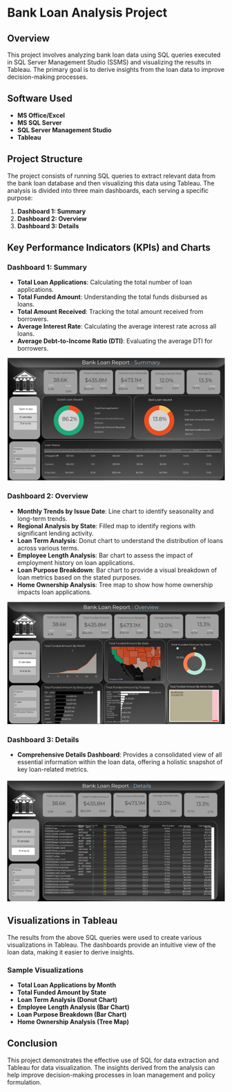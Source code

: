 # Bank Loan Analysis Project

## Overview
This project involves analyzing bank loan data using SQL queries executed in SQL Server Management Studio (SSMS) and visualizing the results in Tableau. The primary goal is to derive insights from the loan data to improve decision-making processes.

## Software Used
- **MS Office/Excel** 
- **MS SQL Server** 
- **SQL Server Management Studio**
- **Tableau** 

## Project Structure
The project consists of running SQL queries to extract relevant data from the bank loan database and then visualizing this data using Tableau. The analysis is divided into three main dashboards, each serving a specific purpose:

1. **Dashboard 1: Summary**
2. **Dashboard 2: Overview**
3. **Dashboard 3: Details**

## Key Performance Indicators (KPIs) and Charts
### Dashboard 1: Summary
- **Total Loan Applications**: Calculating the total number of loan applications.
- **Total Funded Amount**: Understanding the total funds disbursed as loans.
- **Total Amount Received**: Tracking the total amount received from borrowers.
- **Average Interest Rate**: Calculating the average interest rate across all loans.
- **Average Debt-to-Income Ratio (DTI)**: Evaluating the average DTI for borrowers.
  
![mv](Summary.png)

### Dashboard 2: Overview
- **Monthly Trends by Issue Date**: Line chart to identify seasonality and long-term trends.
- **Regional Analysis by State**: Filled map to identify regions with significant lending activity.
- **Loan Term Analysis**: Donut chart to understand the distribution of loans across various terms.
- **Employee Length Analysis**: Bar chart to assess the impact of employment history on loan applications.
- **Loan Purpose Breakdown**: Bar chart to provide a visual breakdown of loan metrics based on the stated purposes.
- **Home Ownership Analysis**: Tree map to show how home ownership impacts loan applications.

![mv](Overview.png)

### Dashboard 3: Details
- **Comprehensive Details Dashboard**: Provides a consolidated view of all essential information within the loan data, offering a holistic snapshot of key loan-related metrics.

![mv](Details.png)

## Visualizations in Tableau
The results from the above SQL queries were used to create various visualizations in Tableau. The dashboards provide an intuitive view of the loan data, making it easier to derive insights.

### Sample Visualizations
- **Total Loan Applications by Month**
- **Total Funded Amount by State**
- **Loan Term Analysis (Donut Chart)**
- **Employee Length Analysis (Bar Chart)**
- **Loan Purpose Breakdown (Bar Chart)**
- **Home Ownership Analysis (Tree Map)**

## Conclusion
This project demonstrates the effective use of SQL for data extraction and Tableau for data visualization. The insights derived from the analysis can help improve decision-making processes in loan management and policy formulation.

